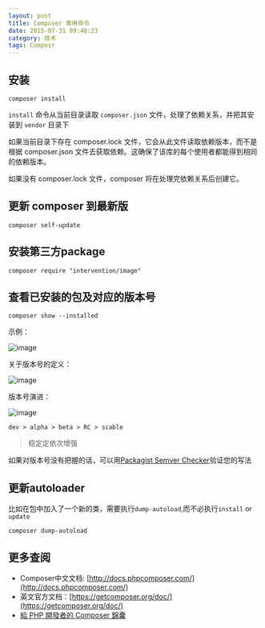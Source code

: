 ```yaml
---
layout: post
title: Composer 常用命令
date: 2015-07-31 09:48:23
category: 技术  
tags: Composr
---
```


## 安装

	composer install
	
`install` 命令从当前目录读取 `composer.json` 文件，处理了依赖关系，并把其安装到 `vendor` 目录下

如果当前目录下存在 composer.lock 文件，它会从此文件读取依赖版本，而不是根据 composer.json 文件去获取依赖。这确保了该库的每个使用者都能得到相同的依赖版本。

如果没有 composer.lock 文件，composer 将在处理完依赖关系后创建它。

## 更新 composer 到最新版

	composer self-update 

## 安装第三方package

	composer require "intervention/image"
 
## 查看已安装的包及对应的版本号
 
	composer show --installed
	

 示例：
 
 ![image](http://www.lnmp100.com/static/uploads/2015/07/composer-show-installed.png)
 
 关于版本号的定义：
 
 ![image](http://www.lnmp100.com/static/uploads/2015/07/develop-version-define.png)
 
 版本号演进：
 
 ![image](http://www.lnmp100.com/static/uploads/2015/07/developer-version-begin.png)
 
 
   
 `dev > alpha > beta > RC > scable`
 > 稳定定依次增强
 
 如果对版本号没有把握的话，可以用[Packagist Semver Checker](http://semver.mwl.be/)验证您的写法
 
 
## 更新autoloader

比如在包中加入了一个新的类，需要执行`dump-autoload`,而不必执行`install` or `update`
 
	composer dump-autoload
  
  
## 更多查阅

 * Composer中文文档: [http://docs.phpcomposer.com/](http://docs.phpcomposer.com/) 
 * 英文官方文档：[https://getcomposer.org/doc/](https://getcomposer.org/doc/)
 * [給 PHP 開發者的 Composer 錦囊](https://www.youtube.com/watch?t=2140&v=GFbrNBQjkpk)